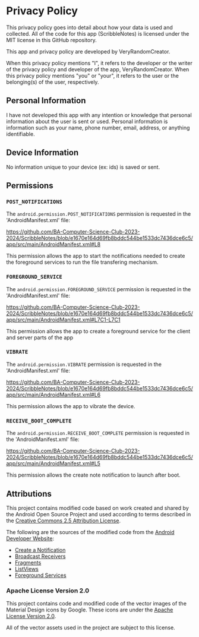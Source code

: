# Privacy Policy

This privacy policy goes into detail about how your data is used and collected. All of the code for this app (ScribbleNotes) is licensed under the MIT license in this GitHub repository.

This app and privacy policy are developed by VeryRandomCreator.

When this privacy policy mentions "I", it refers to the developer or the writer of the privacy policy and developer of the app, VeryRandomCreator. When this privacy policy mentions "you" or "your", it refers to the user or the belonging(s) of the user, respectively.

## Personal Information

I have not developed this app with any intention or knowledge that personal information about the user is sent or used. Personal information is information such as your name, phone number, email, address, or anything identifiable.

## Device Information

No information unique to your device (ex: ids) is saved or sent.

## Permissions

### `POST_NOTIFICATIONS`

The `android.permission.POST_NOTIFICATIONS` permission is requested in the 'AndroidManifest.xml' file:

https://github.com/BA-Computer-Science-Club-2023-2024/ScribbleNotes/blob/e1670e164d69fb8bddc544be1533dc7436dce6c5/app/src/main/AndroidManifest.xml#L8

This permission allows the app to start the notifications needed to create the foreground services to run the file transfering mechanism.

### `FOREGROUND_SERVICE`

The `android.permission.FOREGROUND_SERVICE` permission is requested in the 'AndroidManifest.xml' file:

https://github.com/BA-Computer-Science-Club-2023-2024/ScribbleNotes/blob/e1670e164d69fb8bddc544be1533dc7436dce6c5/app/src/main/AndroidManifest.xml#L7C1-L7C1

This permission allows the app to create a foreground service for the client and server parts of the app

### `VIBRATE`

The `android.permission.VIBRATE` permission is requested in the 'AndroidManifest.xml' file:

https://github.com/BA-Computer-Science-Club-2023-2024/ScribbleNotes/blob/e1670e164d69fb8bddc544be1533dc7436dce6c5/app/src/main/AndroidManifest.xml#L6

This permission allows the app to vibrate the device.

### `RECEIVE_BOOT_COMPLETE`

The `android.permission.RECEIVE_BOOT_COMPLETE` permission is requested in the 'AndroidManifest.xml' file:

https://github.com/BA-Computer-Science-Club-2023-2024/ScribbleNotes/blob/e1670e164d69fb8bddc544be1533dc7436dce6c5/app/src/main/AndroidManifest.xml#L5

This permission allows the create note notification to launch after boot.

## Attributions

This project contains modified code based on work created and shared by the Android Open Source Project and used according to terms described in the [Creative Commons 2.5 Attribution License](https://creativecommons.org/licenses/by/2.5/legalcode).

The following are the sources of the modified code from the [Android Developer Website](https://developer.android.com/):
 * [Create a Notification](https://developer.android.com/develop/ui/views/notifications/navigation)
 * [Broadcast Receivers](https://developer.android.com/guide/components/broadcasts)
 * [Fragments](https://developer.android.com/guide/fragments/create)
 * [ListViews](https://developer.android.com/reference/android/widget/ListView)
 * [Foreground Services](https://developer.android.com/guide/components/foreground-services)

### Apache License Version 2.0

This project contains code and modified code of the vector images of the Material Design icons by Google. These icons are under the [Apache License Version 2.0](https://www.apache.org/licenses/LICENSE-2.0).

All of the vector assets used in the project are subject to this license.
